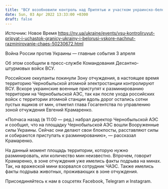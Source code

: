 ```yaml
---
title: "ВСУ возобновили контроль над Припятью и участком украинско-белорусской границы"
date: Sun, 03 Apr 2022 13:33:00 +0300
draft: false
---
```

Источник: Новое Время https://nv.ua/ukraine/events/vsu-kontroliruyut-pripyat-i-uchastok-granicy-ukrainy-i-belorusi-vskore-nachnut-razminirovanie-chaes-50230672.html




Война России против Украины — главные события 3 апреля

 Об этом сообщили в пресс-службе Командования Десантно-штурмовых войск ВСУ.

 Российские оккупанты покинули Зону отчуждения, в настоящее время территорию Чернобыльской атомной электростанции контролируют ВСУ. Вскоре украинские военные приступят к разминированию территории на Чернобыльской АЭС, так как после ухода российских войск с территории атомной станции вдоль дорог остались сотни пустых ящиков от мин, отметил глава Госагентства по управлению зоной отчуждения Евгений Крамаренко.

«Полчаса назад (в 11:00 — ред.) набрал директор Чернобыльской АЭС и сообщил, что на площадку Чернобыльской АЭС вошли Вооруженные силы Украины. Сейчас они делают свои блокпосты, расставляют силы и собираются приступать к разминированию», — рассказал Крамаренко.

 На данный момент площадь территории, которую нужно разминировать, или количество мин неизвестно. Впрочем, говорит Крамаренко, в зоне отчуждения уже имелись факты подрыва на минах. Так, на вражеской мини взорвался сотрудник ЧАЭС. Также имелись факты подрыва животных, проживающих в зоне отчуждения.

Присоединяйтесь к нам в соцсетях Facebook, Telegram и Instagram.
